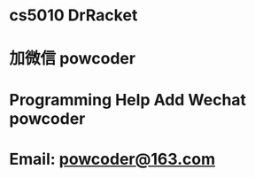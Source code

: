 # cs5010 DrRacket
# 加微信 powcoder

# Programming Help Add Wechat powcoder

# Email: powcoder@163.com

